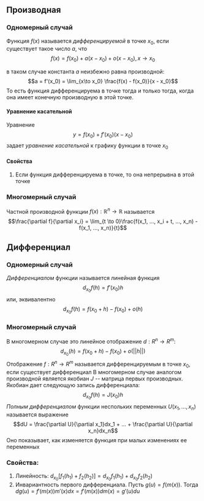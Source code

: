 ##  Производная
### Одномерный случай
Функция $f(x)$ называется *дифференцируемой* в точке $x_0$, если существует такое число $a$, что 
$$f(x) = f(x_0) + a(x-x_0) + o(x-x_0), x \rightarrow x_0$$

в таком случае константа $a$ неизбежно равна производной:
$$a = f'(x_0) = \lim_{x\to x_0} \frac{f(x) - f(x_0)}{x - x_0}$$
То есть функция дифференцируема в точке тогда и только тогда, когда она имеет конечную производную в этой точке.

#### Уравнение касательной
Уравнение
$$y = f(x_0) + f'(x_0)(x - x_0)$$
задает *уравнение касательной* к графику функции в точке $x_0$

#### Свойства
1. Если функция дифференцируема в точке, то она непрерывна в этой точке
### Многомерный случай
Частной производной функции $f(x): \mathbb{R}^n \to \mathbb{R}$ называется
$$\frac{\partial f}{\partial x_i} = \lim_{t \to 0}\frac{f(x_1, ..., x_i + t, ..., x_n) - f(x_1, ..., x_n)}{t}$$



## Дифференциал 
### Одномерный случай
*Дифференциалом* функции называется линейная функция
$$d_{x_0}f(h) = f'(x_0)h$$
или, эквивалентно
$$d_{x_0}f(h) = f(x_0 + h) - f(x_0) + o(h)$$
### Многомерный случай
В многомерном случае это линейное отображение $d: R^n \to R^m$:
$$d_{x_0}(h) = f(x_0 + h) - f(x_0) + o(||h||)$$
Отображение $f: R^n \to R^m$ называется дифференцируемым в точке $x_0$, если существует дифференциал
В многомерном случае аналогом производной является якобиан $J$ -- матрица первых производных. Якобиан дает следующую запись дифференциала:
$$d_{x_0}f(h) = J(x_0)h$$
*Полным дифференциалом* функции неспольких переменных $U(x_1, ..., x_n)$ называется выражение
$$dU = \frac{\partial U}{\partial x_1}dx_1 + ... + \frac{\partial U}{\partial x_n}dx_n$$
Оно показывает, как изменяется функция при малых изменениях ее переменных
### Свойства:
1. Линейность: $d_{x_0}[f_1(h_1) + f_2(h_2)] = d_{x_0}f_1(h_1) + d_{x_0}f_2(h_2)$
2. Инвариантность первого дифференциала.  Пусть $g(u) = f(m(x))$. Тогда $dg(u) = f'(m(x))m'(x)dx = f'(m(x))dm(x) = g'(u)du$

